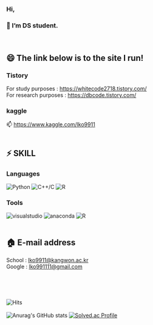<!-- ### Hi there 👋 -->

<!--
**lko9911/lko9911** is a ✨ _special_ ✨ repository because its `README.md` (this file) appears on your GitHub profile.

Here are some ideas to get you started:

- 🔭 I’m currently working on ...
- 🌱 I’m currently learning ...
- 👯 I’m looking to collaborate on ...
- 🤔 I’m looking for help with ...
- 💬 Ask me about ...
- 📫 How to reach me: ...
- 😄 Pronouns: ...
- ⚡ Fun fact: ...
-->

### Hi,
### 🌱 I’m DS student. 
<br>

## 😄 The link below is to the site I run!

### Tistory

For study purposes : https://whitecode2718.tistory.com/ <br>
For research purposes : https://dbcode.tistory.com/

### kaggle

📫 https://www.kaggle.com/lko9911
<br><br>

## ⚡ SKILL
### Languages 
![Python](https://img.shields.io/badge/Python-3776AB.svg?&style=for-the-badge&logo=Python&logoColor=white)
![C++/C](https://img.shields.io/badge/C/C++-512BD4.svg?&style=for-the-badge&logo=cplusplus&logoColor=white)
![R](https://img.shields.io/badge/R-00599C.svg?&style=for-the-badge&logo=&logoColor=white)
<br>
### Tools
![visualstudio](https://img.shields.io/badge/visualstudio-2C2255.svg?&style=for-the-badge&logo=visualstudio&logoColor=white)
![anaconda](https://img.shields.io/badge/anaconda-44A833.svg?&style=for-the-badge&logo=anaconda&logoColor=white)
![R](https://img.shields.io/badge/R_Studio-00599C.svg?&style=for-the-badge&logo=&logoColor=white)
<br><br>
## 🏠 E-mail address

School : lko9911@kangwon.ac.kr <br>
Google : lko991111@gmail.com
<br><br>
##
<br>

![Hits](https://hits.seeyoufarm.com/api/count/incr/badge.svg?url=https%3A%2F%2Fgithub.com%2Flko9911&count_bg=%23AF4CD1&title_bg=%23B56FCD&icon=&icon_color=%23E7E7E7&title=hits&edge_flat=false)<br><br>
![Anurag's GitHub stats](https://github-readme-stats.vercel.app/api?username=lko9911&show_icons=true&theme=radical)
[![Solved.ac Profile](http://mazassumnida.wtf/api/v2/generate_badge?boj=lko9911)](https://solved.ac/lko9911/)


